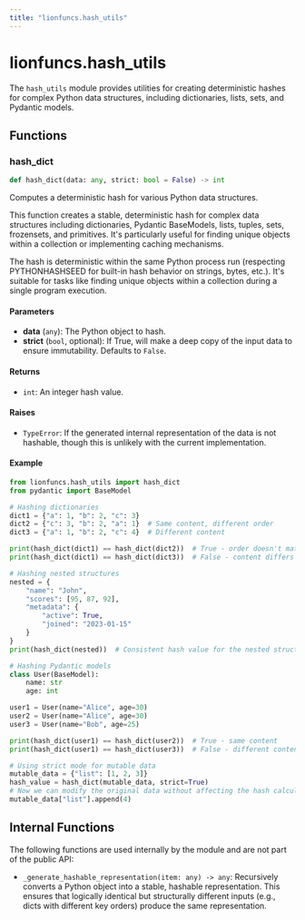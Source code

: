 ```yaml
---
title: "lionfuncs.hash_utils"
---
```


# lionfuncs.hash_utils

The `hash_utils` module provides utilities for creating deterministic hashes for complex Python data structures, including dictionaries, lists, sets, and Pydantic models.

## Functions

### hash_dict

```python
def hash_dict(data: any, strict: bool = False) -> int
```

Computes a deterministic hash for various Python data structures.

This function creates a stable, deterministic hash for complex data structures including dictionaries, Pydantic BaseModels, lists, tuples, sets, frozensets, and primitives. It's particularly useful for finding unique objects within a collection or implementing caching mechanisms.

The hash is deterministic within the same Python process run (respecting PYTHONHASHSEED for built-in hash behavior on strings, bytes, etc.). It's suitable for tasks like finding unique objects within a collection during a single program execution.

#### Parameters

- **data** (`any`): The Python object to hash.
- **strict** (`bool`, optional): If True, will make a deep copy of the input data to ensure immutability. Defaults to `False`.

#### Returns

- `int`: An integer hash value.

#### Raises

- `TypeError`: If the generated internal representation of the data is not hashable, though this is unlikely with the current implementation.

#### Example

```python
from lionfuncs.hash_utils import hash_dict
from pydantic import BaseModel

# Hashing dictionaries
dict1 = {"a": 1, "b": 2, "c": 3}
dict2 = {"c": 3, "b": 2, "a": 1}  # Same content, different order
dict3 = {"a": 1, "b": 2, "c": 4}  # Different content

print(hash_dict(dict1) == hash_dict(dict2))  # True - order doesn't matter
print(hash_dict(dict1) == hash_dict(dict3))  # False - content differs

# Hashing nested structures
nested = {
    "name": "John",
    "scores": [95, 87, 92],
    "metadata": {
        "active": True,
        "joined": "2023-01-15"
    }
}
print(hash_dict(nested))  # Consistent hash value for the nested structure

# Hashing Pydantic models
class User(BaseModel):
    name: str
    age: int

user1 = User(name="Alice", age=30)
user2 = User(name="Alice", age=30)
user3 = User(name="Bob", age=25)

print(hash_dict(user1) == hash_dict(user2))  # True - same content
print(hash_dict(user1) == hash_dict(user3))  # False - different content

# Using strict mode for mutable data
mutable_data = {"list": [1, 2, 3]}
hash_value = hash_dict(mutable_data, strict=True)
# Now we can modify the original data without affecting the hash calculation
mutable_data["list"].append(4)
```

## Internal Functions

The following functions are used internally by the module and are not part of the public API:

- `_generate_hashable_representation(item: any) -> any`: Recursively converts a Python object into a stable, hashable representation. This ensures that logically identical but structurally different inputs (e.g., dicts with different key orders) produce the same representation.